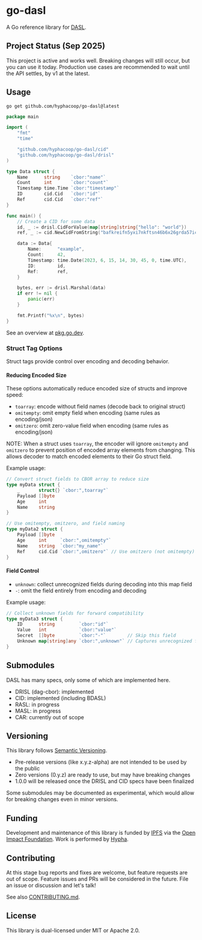 # go-dasl

A Go reference library for [DASL](https://dasl.ing).

## Project Status (Sep 2025)

This project is active and works well. Breaking changes will still occur, but you can use it today.
Production use cases are recommended to wait until the API settles, by v1 at the latest.

## Usage

```
go get github.com/hyphacoop/go-dasl@latest
```

```go
package main

import (
	"fmt"
	"time"

	"github.com/hyphacoop/go-dasl/cid"
	"github.com/hyphacoop/go-dasl/drisl"
)

type Data struct {
    Name      string    `cbor:"name"`
    Count     int       `cbor:"count"`
    Timestamp time.Time `cbor:"timestamp"`
    ID        cid.Cid   `cbor:"id"`
    Ref       cid.Cid   `cbor:"ref"`
}

func main() {
    // Create a CID for some data
    id, _ := drisl.CidForValue(map[string]string{"hello": "world"})
    ref, _ := cid.NewCidFromString("bafkreifn5yxi7nkftsn46b6x26grda57ict7md2xuvfbsgkiahe2e7vnq4")

    data := Data{
        Name:      "example",
        Count:     42,
        Timestamp: time.Date(2023, 6, 15, 14, 30, 45, 0, time.UTC),
        ID:        id,
        Ref:       ref,
    }

    bytes, err := drisl.Marshal(data)
    if err != nil {
        panic(err)
    }

    fmt.Printf("%x\n", bytes)
}
```

See an overview at [pkg.go.dev](https://pkg.go.dev/github.com/hyphacoop/go-dasl).

### Struct Tag Options

Struct tags provide control over encoding and decoding behavior.

#### Reducing Encoded Size

These options automatically reduce encoded size of structs and improve speed:
- `toarray`: encode without field names (decode back to original struct)
- `omitempty`: omit empty field when encoding (same rules as encoding/json)
- `omitzero`: omit zero-value field when encoding (same rules as encoding/json)

NOTE: When a struct uses `toarray`, the encoder will ignore `omitempty` and `omitzero` to prevent position of encoded array elements from changing. This allows decoder to match encoded elements to their Go struct field.

Example usage:

```go
// Convert struct fields to CBOR array to reduce size
type myData struct {
    _       struct{} `cbor:",toarray"`
    Payload []byte
    Age     int
    Name    string
}

// Use omitempty, omitzero, and field naming
type myData2 struct {
    Payload []byte
    Age     int     `cbor:",omitempty"`
    Name    string  `cbor:"my_name"`
    Ref     cid.Cid `cbor:",omitzero"` // Use omitzero (not omitempty) for CIDs
}
```

#### Field Control

- `unknown`: collect unrecognized fields during decoding into this map field
- `-`: omit the field entirely from encoding and decoding

Example usage:

```go
// Collect unknown fields for forward compatibility
type myData3 struct {
    ID      string         `cbor:"id"`
    Value   int            `cbor:"value"`
    Secret  []byte         `cbor:"-"`        // Skip this field
    Unknown map[string]any `cbor:",unknown"` // Captures unrecognized fields
}
```

## Submodules

DASL has many specs, only some of which are implemented here.

- DRISL (dag-cbor): implemented
- CID: implemented (including BDASL)
- RASL: in progress
- MASL: in progress
- CAR: currently out of scope

## Versioning

This library follows [Semantic Versioning](https://semver.org/).

- Pre-release versions (like x.y.z-alpha) are not intended to be used by the public
- Zero versions (0.y.z) are ready to use, but may have breaking changes
- 1.0.0 will be released once the DRISL and CID specs have been finalized

Some submodules may be documented as experimental, which would allow for breaking changes
even in minor versions.

## Funding

Development and maintenance of this library is funded by [IPFS](https://ipfs.tech)
via the [Open Impact Foundation](https://openimpact.foundation/).
Work is performed by [Hypha](https://hypha.coop/).

## Contributing

At this stage bug reports and fixes are welcome, but feature requests are out of scope.
Feature issues and PRs will be considered in the future.
File an issue or discussion and let's talk!

See also [CONTRIBUTING.md](./CONTRIBUTING.md).

## License

This library is dual-licensed under MIT or Apache 2.0.
